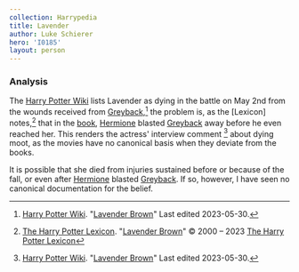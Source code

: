 ```yaml
---
collection: Harrypedia
title: Lavender
author: Luke Schierer
hero: 'I0185'
layout: person
---
```



### Analysis

The [Harry Potter Wiki] lists Lavender as dying in the battle on May 2nd
from the wounds received from [Greyback],[^230906-1] the problem is, as the
[Lexicon] notes,[^230906-2] that in the [book][dh], [Hermione] blasted
[Greyback]
away before he even reached her.  This renders the actress' interview comment
[^230906-3] about dying moot, as the movies have no canonical basis when they
deviate from the books.

It is possible that she died from injuries sustained before or because of
the fall, or even after [Hermione] blasted [Greyback].  If so, however, I
have seen no canonical documentation for the belief.

[^230906-1]: [Harry Potter Wiki]. "[Lavender Brown][HPWLB]"
    Last edited 2023-05-30.

[^230906-3]: [Harry Potter Wiki]. "[Lavender Brown][HPWLB]"
    Last edited 2023-05-30.

[^230906-2]: [The Harry Potter Lexicon]. "[Lavender Brown][HPLLB]"
    © 2000 – 2023 [The Harry Potter Lexicon]

[HPLLB]: https://www.hp-lexicon.org/character/lavender-brown/

[HPWLB]: https://harrypotter.fandom.com/wiki/Lavender_Brown

[Harry Potter Wiki]: https://harrypotter.fandom.com/wiki/

[The Harry Potter Lexicon]: https://www.hp-lexicon.org/

[Hermione]: <../../Granger/Hermione_Jean/>

[Greyback]: <../../greyback/fenrir/>

[dh]: https://www.librarything.com/work/3577382
